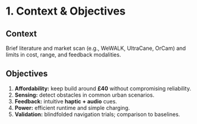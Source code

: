 # 1. Context & Objectives

## Context
Brief literature and market scan (e.g., WeWALK, UltraCane, OrCam) and limits in cost, range, and feedback modalities.

## Objectives
1. **Affordability:** keep build around **£40** without compromising reliability.
2. **Sensing:** detect obstacles in common urban scenarios.
3. **Feedback:** intuitive **haptic + audio** cues.
4. **Power:** efficient runtime and simple charging.
5. **Validation:** blindfolded navigation trials; comparison to baselines.